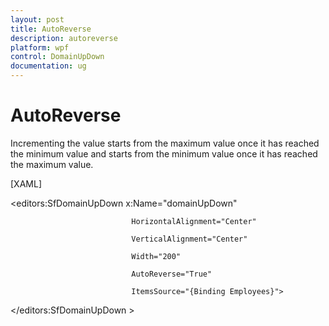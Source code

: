 ```yaml
---
layout: post
title: AutoReverse
description: autoreverse
platform: wpf
control: DomainUpDown
documentation: ug
---
```


# AutoReverse

Incrementing the value starts from the maximum value once it has reached the minimum value and starts from the minimum value once it has reached the maximum value.



[XAML]



<editors:SfDomainUpDown x:Name="domainUpDown"

                               HorizontalAlignment="Center"

                               VerticalAlignment="Center"

                               Width="200" 

                               AutoReverse="True"

                               ItemsSource="{Binding Employees}">

</editors:SfDomainUpDown >





